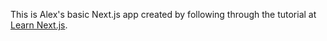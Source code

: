 This is Alex's basic Next.js app created by following through the tutorial at [Learn Next.js](https://nextjs.org/learn).
